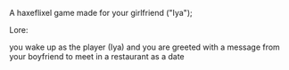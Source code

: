 A haxeflixel game made for your girlfriend ("Iya");

Lore:

you wake up as the player (Iya) and you are greeted with a message from your boyfriend to meet in a restaurant as a date

